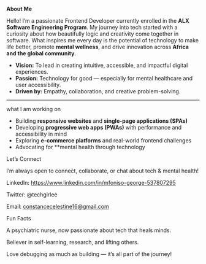  **About Me**

Hello! I’m a passionate Frontend Developer currently enrolled in the **ALX Software Engineering Program**. My journey into tech started with a curiosity about how beautifully logic and creativity come together in software. What inspires me every day is the potential of technology to make life better, promote **mental wellness**, and drive innovation across **Africa and the global community**.

- **Vision:** To lead in creating intuitive, accessible, and impactful digital experiences.
- **Passion:** Technology for good — especially for mental healthcare and user accessibility.
- **Driven by:** Empathy, collaboration, and creative problem-solving.

---

what I am working on

- Building **responsive websites** and **single-page applications (SPAs)**
- Developing **progressive web apps (PWAs)** with performance and accessibility in mind
- Exploring **e-commerce platforms** and real-world frontend challenges
- Advocating for **mental health through technology

Let’s Connect

I’m always open to connect, collaborate, or chat about tech & mental health!

LinkedIn: https://www.linkedin.com/in/mfoniso-george-537807295

Twitter: @techgirlee

Email: constancecelestine16@gmail.com

Fun Facts

A psychiatric nurse, now passionate about tech that heals minds.

Believer in self-learning, research, and lifting others.

Love debugging as much as building — it’s all part of the journey!
